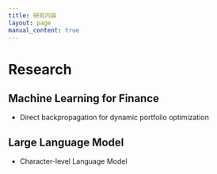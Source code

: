```yaml
---
title: 研究内容
layout: page
manual_content: true
---
```


# Research

## Machine Learning for Finance
- Direct backpropagation for dynamic portfolio optimization

## Large Language Model
- Character-level Language Model

